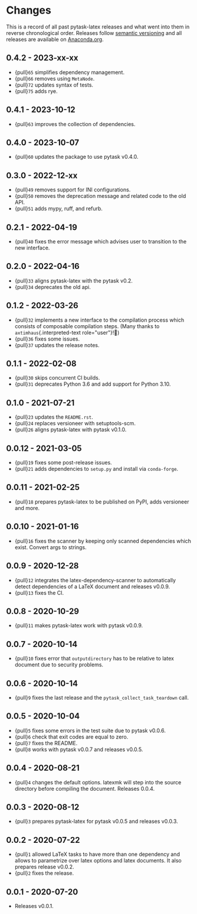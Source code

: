 # Changes

This is a record of all past pytask-latex releases and what went into them in reverse
chronological order. Releases follow [semantic versioning](https://semver.org/) and all
releases are available on [Anaconda.org](https://anaconda.org/conda-forge/pytask-latex).

## 0.4.2 - 2023-xx-xx

- {pull}`65` simplifies dependency management.
- {pull}`66` removes using `MetaNode`.
- {pull}`72` updates syntax of tests.
- {pull}`75` adds rye.

## 0.4.1 - 2023-10-12

- {pull}`63` improves the collection of dependencies.

## 0.4.0 - 2023-10-07

- {pull}`60` updates the package to use pytask v0.4.0.

## 0.3.0 - 2022-12-xx

- {pull}`49` removes support for INI configurations.
- {pull}`50` removes the deprecation message and related code to the old API.
- {pull}`51` adds mypy, ruff, and refurb.

## 0.2.1 - 2022-04-19

- {pull}`40` fixes the error message which advises user to transition to the new
  interface.

## 0.2.0 - 2022-04-16

- {pull}`33` aligns pytask-latex with the pytask v0.2.
- {pull}`34` deprecates the old api.

## 0.1.2 - 2022-03-26

- {pull}`32` implements a new interface to the compilation process which consists of
  composable compilation steps. (Many thanks to `axtimhaus`{.interpreted-text
  role="user"}!:tada:)
- {pull}`36` fixes some issues.
- {pull}`37` updates the release notes.

## 0.1.1 - 2022-02-08

- {pull}`30` skips concurrent CI builds.
- {pull}`31` deprecates Python 3.6 and add support for Python 3.10.

## 0.1.0 - 2021-07-21

- {pull}`23` updates the `README.rst`.
- {pull}`24` replaces versioneer with setuptools-scm.
- {pull}`26` aligns pytask-latex with pytask v0.1.0.

## 0.0.12 - 2021-03-05

- {pull}`19` fixes some post-release issues.
- {pull}`21` adds dependencies to `setup.py` and install via `conda-forge`.

## 0.0.11 - 2021-02-25

- {pull}`18` prepares pytask-latex to be published on PyPI, adds versioneer and more.

## 0.0.10 - 2021-01-16

- {pull}`16` fixes the scanner by keeping only scanned dependencies which exist. Convert
  args to strings.

## 0.0.9 - 2020-12-28

- {pull}`12` integrates the latex-dependency-scanner to automatically detect
  dependencies of a LaTeX document and releases v0.0.9.
- {pull}`13` fixes the CI.

## 0.0.8 - 2020-10-29

- {pull}`11` makes pytask-latex work with pytask v0.0.9.

## 0.0.7 - 2020-10-14

- {pull}`10` fixes error that `outputdirectory` has to be relative to latex document due
  to security problems.

## 0.0.6 - 2020-10-14

- {pull}`9` fixes the last release and the `pytask_collect_task_teardown` call.

## 0.0.5 - 2020-10-04

- {pull}`5` fixes some errors in the test suite due to pytask v0.0.6.
- {pull}`6` check that exit codes are equal to zero.
- {pull}`7` fixes the README.
- {pull}`8` works with pytask v0.0.7 and releases v0.0.5.

## 0.0.4 - 2020-08-21

- {pull}`4` changes the default options. latexmk will step into the source directory
  before compiling the document. Releases 0.0.4.

## 0.0.3 - 2020-08-12

- {pull}`3` prepares pytask-latex for pytask v0.0.5 and releases v0.0.3.

## 0.0.2 - 2020-07-22

- {pull}`1` allowed LaTeX tasks to have more than one dependency and allows to
  parametrize over latex options and latex documents. It also prepares release v0.0.2.
- {pull}`2` fixes the release.

## 0.0.1 - 2020-07-20

- Releases v0.0.1.
